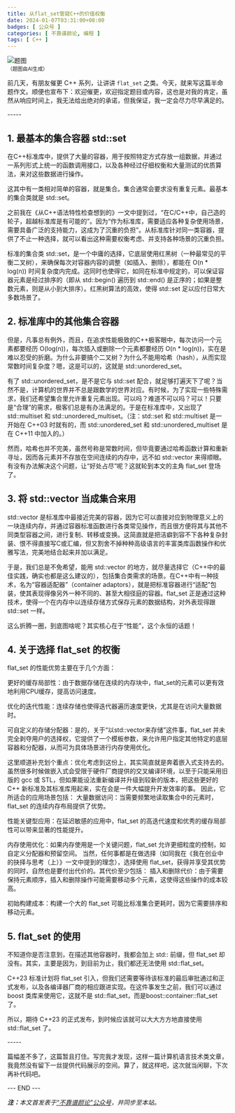 ```yaml
---
title: 从flat_set管窥C++的价值权衡
date: 2024-01-07T03:31:00+08:00
badges: [ 公众号 ]
categories: [ 不靠谱颜论, 编程 ]
tags: [ C++ ]
---
```


<div class="p-3 text-center">
  <img class="img-fluid" src="/images/2024/0107/01.png" alt="题图" style="max-width:640px">
  <div><small>（题图由AI生成）</small></div>
</div>

前几天，有朋友催更 C++ 系列，让讲讲 `flat_set` 之类。今天，就来写这篇半命题作文。顺便也宣布下：欢迎催更，欢迎指定题目或内容，这也是对我的肯定，虽然从响应时间上，我无法给出绝对的承诺，但我保证，我一定会尽力尽早满足的。

<div class="p-3 text-center">-----</div>

## 1. 最基本的集合容器 std::set

在C++标准库中，提供了大量的容器，用于按照特定方式存放一组数据，并通过一系列形式上统一的函数调用接口，以及各种经过仔细权衡和大量测试的优质算法，来对这些数据进行操作。

这其中有一类相对简单的容器，就是集合。集合通常会要求没有重复元素。最基本的集合类就是 std::set。

之前我在《从C++语法特性检查想到的》一文中提到过，“在C/C++中，自己造的轮子，超越标准库是有可能的”。因为“作为标准库，需要适应各种复杂使用场景，需要具备广泛的支持能力，这成为了沉重的负担”。从标准库针对同一类容器，提供了不止一种选择，就可以看出这种需要权衡考虑、并支持各种场景的沉重负担。

标准的集合类 std::set，是一个中庸的选择，它底层使用红黑树（一种最常见的平衡二叉树），来确保每次对容器内容的调整（如插入、删除），都能在 O(n * log(n)) 时间复杂度内完成。这同时也使得它，如同在标准中规定的，可以保证容器元素是经过排序的（即从 std::begin() 遍历到 std::end() 是正序的；如果是整数元素，则是从小到大排序）。红黑树算法的高效，使得 std::set 足以应付日常大多数场景了。

## 2. 标准库中的其他集合容器

但是，凡事总有例外，而且，在追求性能极致的C++极客眼中，每次访问一个元素都要经历 O(log(n))，每次插入或删除一个元素都要经历 O(n * log(n))，实在是难以忍受的折磨。为什么非要搞个二叉树？为什么不能用哈希（hash），从而实现常数时间复杂度？嗯，这是可以的，这就是 std::unordered_set。

有了 std::unordered_set，是不是它与 std::set 配合，就足够打遍天下了呢？当然不是，计算机的世界并不总是跟数学的世界对应。有时候，为了实现一些特殊需求，我们还希望集合里允许重复元素出现。可以吗？难道不可以吗？可以！只要是“合理”的需求，极客们总是有办法满足的。于是在标准库中，又出现了 std::multiset 和 std::unordered_multiset。（注：std::set 和 std::multiset 是一开始在 C++03 时就有的，而 std::unordered_set 和 std::unordered_multiset 是在 C++11 中加入的。）

然而，哈希也并不完美，虽然号称是常数时间，但毕竟要通过哈希函数计算和重新寻址，因而各元素并不存放在空间连续的内存中，远不如 std::vector 来得顺眼。有没有办法解决这个问题，让“好处占尽”呢？这就轮到本文的主角 flat_set 登场了。

## 3. 将 std::vector 当成集合来用

std::vector 是标准库中最接近完美的容器，因为它可以直接对应到物理意义上的一块连续内存，并通过容器标准函数进行各类常见操作，而且很方便将其与其他不同类型容器之间，进行复制、转移或变换。这简直就是把洁癖到容不下各种复杂封装、恨不得直接写C或汇编，但又割舍不掉种种高级语言的丰富类库函数操作和优雅写法，完美地结合起来并加以满足。

于是，我们总是不免希望，能用 std::vector 的地方，就尽量选择它（C++中的最佳实践，确实也都是这么建议的），包括集合类需求的场景。在C++中有一种技术，名为“容器适配器”（container adaptors），就是把标准容器进行“适配”包装，使其表现得像另外一种不同的、甚至大相径庭的容器。flat_set 正是通过这种技术，使得一个在内存中以连续存储方式保存元素的数据结构，对外表现得跟 std::set 一样。

这么折腾一圈，到底图啥呢？其实核心在于“性能”，这个永恒的话题！

## 4. 关于选择 flat_set 的权衡

flat_set 的性能优势主要在于几个方面：

更好的缓存局部性：由于数据存储在连续的内存块中，flat_set的元素可以更有效地利用CPU缓存，提高访问速度。

优化的迭代性能：连续存储也使得迭代器遍历速度更快，尤其是在访问大量数据时。

可自定义的存储分配器：是的，关于“以std::vector来存储”这件事，flat_set 并未完全剥夺用户的选择权，它提供了一个模板参数，来允许用户指定其他特定的底层容器和分配器，从而可为具体场景进行内存使用优化。


这里顺道补充划个重点：优化考虑到这份上，其实简直就是奔着嵌入式支持去的。虽然很多时候做嵌入式会受限于硬件厂商提供的交叉编译环境，以至于只能采用旧版的 gcc 或 STL，但如果能设法重新编译并升级到较新的版本，把这些更好的 C++ 新标准及其标准库用起来，实在会是一件大幅提升开发效率的事。
因此，它所适合的应用场景包括：
大量数据访问：当需要频繁地读取集合中的元素时，flat_set 的连续内存布局提供了优势。

性能关键型应用：在延迟敏感的应用中，flat_set 的高迭代速度和优秀的缓存局部性可以带来显著的性能提升。

内存使用优化：如果内存使用是一个关键问题，flat_set 允许更细粒度的控制，如自定义分配器和预留空间。
当然，任何事都是在做选择（如同我在《我在创业中的抉择与思考（上）》一文中提到的理念），选择使用 flat_set，获得并享受其优势的同时，自然也是要付出代价的。其代价至少包括：
插入和删除代价：由于需要保持元素顺序，插入和删除操作可能需要移动多个元素，这使得这些操作的成本较高。

初始构建成本：构建一个大的 flat_set 可能比标准集合更耗时，因为它需要排序和移动元素。

## 5. flat_set 的使用

不知道你是否注意到，在描述其他容器时，我都会加上 std:: 前缀，但 flat_set 却没有。其实，主要是因为，到目前为止，我们都还无法使用 std::flat_set。

C++23 标准计划将 flat_set 引入，但我们还需要等待该标准的最后审批通过和正式发布，以及各编译器厂商的相应跟进实现。在这件事发生之前，我们可以通过 boost 类库来使用它，这就不是 std::flat_set，而是boost::container::flat_set 了。

所以，期待 C++23 的正式发布，到时候应该就可以大大方方地直接使用 std::flat_set 了。

<div class="p-3 text-center">-----</div>

篇幅差不多了，这篇暂且打住。写完我才发现，这样一篇计算机语言技术类文章，我竟然没有留下一丝提供代码展示的空间。算了，就这样吧，这次就当闲聊，下次再补代码吧。

<div class="p-5 text-center">--- END ---</div>

<i><b>注：</b>本文首发表于[“不靠谱颜论”公众号](https://mp.weixin.qq.com/s/_twaQTKqC6p2Pc8c8qrLKA)，并同步至本站。</i>
